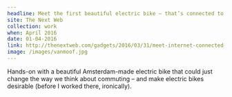```yaml
---
headline: Meet the first beautiful electric bike – that’s connected to the internet
site: The Next Web
collection: work
when: April 2016
date: 01-04-2016
link: http://thenextweb.com/gadgets/2016/03/31/meet-internet-connected-electric-bike-future-hides-plain-sight/#gref
image: /images/vanmoof.jpg
---
```

Hands-on with a beautiful Amsterdam-made electric bike that could just change the way we think about commuting – and make electric bikes desirable (before I worked there, ironically).
